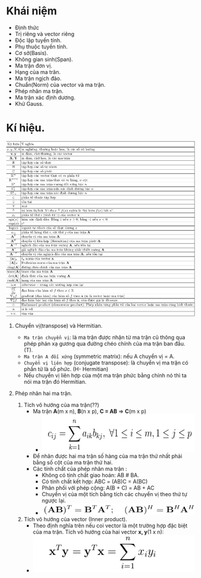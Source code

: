 # Khái niệm
+ Định thức
+ Trị riêng và vector riêng
+ Độc lập tuyến tính.
+ Phụ thuộc tuyến tính.
+ Cơ sở(Basis).
+ Không gian sinh(Span).
+ Ma trận đơn vị.
+ Hạng của ma trân.
+ Ma trận ngịch đảo.
+ Chuẩn(Norm) của vector và ma trận.
+ Phép nhân ma trận.
+ Ma trận xác định dương.
+ Khử Gauss.

# Kí hiệu.
![](image/Bang%20ki%20hieu.png)

1. Chuyển vị(transpose) và Hermitian.
   + `Ma trận chuyển vị`: là ma trận được nhận từ ma trận cũ thông qua phép phản xạ gương qua đường chéo chính 
   của ma trận ban đầu. (T).
   + `Ma trận A đối xứng` (symmetric matrix): nếu A chuyển vị = A.
   + `Chuyển vị liên hợp` (conjugate transpose): là chuyển vị ma trận có phần tử là số phức. (H- Hermitian)
   + Nếu chuyển vị liên hợp của một ma trận phức bằng chính nó thì ta nói ma trận đó Hermitian.

2. Phép nhân hai ma trận.
   1. Tích vô hướng của ma trận(??)
      + Ma trận **A**(m x n), **B**(n x p), **C = AB** => **C**(m x p)
        + <img src="image/Nhan%20hai%20ma%20tran.png" alt="drawing" width="500" height="100"/>
      + Để nhân được hai ma trận số hàng của ma trận thứ nhất phải bằng số cột của ma trận thứ hai.
      + Các tính chất của phép nhân ma trận :
        + Không có tính chất giao hoán: AB # BA.
        + Có tính chất kết hợp: ABC = (AB)C = A(BC)
        + Phân phối với phép cộng: A(B + C) = AB + AC
        + Chuyển vị của một tích bằng tích các chuyển vị theo thứ tự ngược lại.
        + <img src="image/Tich_chuyen_vi.png" alt="drawing" width="500" height="30"/>
   2. Tích vô hướng của vector (Inner product).
      + Theo định nghĩa trên nếu coi vector là một trường hợp đặc biệt của ma trận. Tích vô hướng của hai vector **x, y**(1 x n):
      + <img src="image/Tich_vo_huong_vector.png" alt="drawing" width="500" height="100"/>































